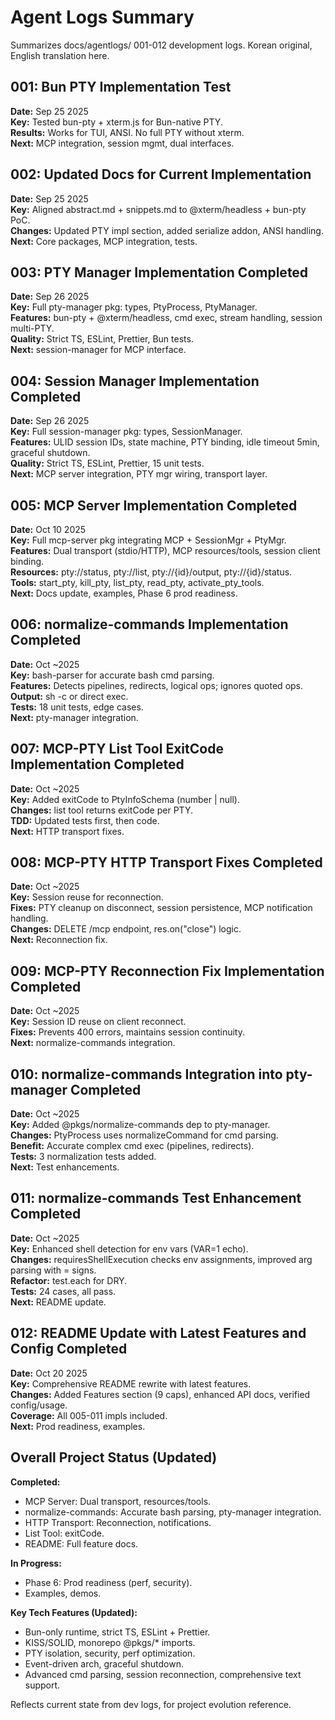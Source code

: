 # Agent Logs Summary

Summarizes docs/agentlogs/ 001-012 development logs. Korean original, English translation here.

## 001: Bun PTY Implementation Test

**Date:** Sep 25 2025  
**Key:** Tested bun-pty + xterm.js for Bun-native PTY.  
**Results:** Works for TUI, ANSI. No full PTY without xterm.  
**Next:** MCP integration, session mgmt, dual interfaces.

## 002: Updated Docs for Current Implementation

**Date:** Sep 25 2025  
**Key:** Aligned abstract.md + snippets.md to @xterm/headless + bun-pty PoC.  
**Changes:** Updated PTY impl section, added serialize addon, ANSI handling.  
**Next:** Core packages, MCP integration, tests.

## 003: PTY Manager Implementation Completed

**Date:** Sep 26 2025  
**Key:** Full pty-manager pkg: types, PtyProcess, PtyManager.  
**Features:** bun-pty + @xterm/headless, cmd exec, stream handling, session multi-PTY.  
**Quality:** Strict TS, ESLint, Prettier, Bun tests.  
**Next:** session-manager for MCP interface.

## 004: Session Manager Implementation Completed

**Date:** Sep 26 2025  
**Key:** Full session-manager pkg: types, SessionManager.  
**Features:** ULID session IDs, state machine, PTY binding, idle timeout 5min, graceful shutdown.  
**Quality:** Strict TS, ESLint, Prettier, 15 unit tests.  
**Next:** MCP server integration, PTY mgr wiring, transport layer.

## 005: MCP Server Implementation Completed

**Date:** Oct 10 2025  
**Key:** Full mcp-server pkg integrating MCP + SessionMgr + PtyMgr.  
**Features:** Dual transport (stdio/HTTP), MCP resources/tools, session client binding.  
**Resources:** pty://status, pty://list, pty://{id}/output, pty://{id}/status.  
**Tools:** start_pty, kill_pty, list_pty, read_pty, activate_pty_tools.  
**Next:** Docs update, examples, Phase 6 prod readiness.

## 006: normalize-commands Implementation Completed

**Date:** Oct ~2025  
**Key:** bash-parser for accurate bash cmd parsing.  
**Features:** Detects pipelines, redirects, logical ops; ignores quoted ops.  
**Output:** sh -c or direct exec.  
**Tests:** 18 unit tests, edge cases.  
**Next:** pty-manager integration.

## 007: MCP-PTY List Tool ExitCode Implementation Completed

**Date:** Oct ~2025  
**Key:** Added exitCode to PtyInfoSchema (number | null).  
**Changes:** list tool returns exitCode per PTY.  
**TDD:** Updated tests first, then code.  
**Next:** HTTP transport fixes.

## 008: MCP-PTY HTTP Transport Fixes Completed

**Date:** Oct ~2025  
**Key:** Session reuse for reconnection.  
**Fixes:** PTY cleanup on disconnect, session persistence, MCP notification handling.  
**Changes:** DELETE /mcp endpoint, res.on("close") logic.  
**Next:** Reconnection fix.

## 009: MCP-PTY Reconnection Fix Implementation Completed

**Date:** Oct ~2025  
**Key:** Session ID reuse on client reconnect.  
**Fixes:** Prevents 400 errors, maintains session continuity.  
**Next:** normalize-commands integration.

## 010: normalize-commands Integration into pty-manager Completed

**Date:** Oct ~2025  
**Key:** Added @pkgs/normalize-commands dep to pty-manager.  
**Changes:** PtyProcess uses normalizeCommand for cmd parsing.  
**Benefit:** Accurate complex cmd exec (pipelines, redirects).  
**Tests:** 3 normalization tests added.  
**Next:** Test enhancements.

## 011: normalize-commands Test Enhancement Completed

**Date:** Oct ~2025  
**Key:** Enhanced shell detection for env vars (VAR=1 echo).  
**Changes:** requiresShellExecution checks env assignments, improved arg parsing with = signs.  
**Refactor:** test.each for DRY.  
**Tests:** 24 cases, all pass.  
**Next:** README update.

## 012: README Update with Latest Features and Config Completed

**Date:** Oct 20 2025  
**Key:** Comprehensive README rewrite with latest features.  
**Changes:** Added Features section (9 caps), enhanced API docs, verified config/usage.  
**Coverage:** All 005-011 impls included.  
**Next:** Prod readiness, examples.

## Overall Project Status (Updated)

**Completed:**
- MCP Server: Dual transport, resources/tools.
- normalize-commands: Accurate bash parsing, pty-manager integration.
- HTTP Transport: Reconnection, notifications.
- List Tool: exitCode.
- README: Full feature docs.

**In Progress:**
- Phase 6: Prod readiness (perf, security).
- Examples, demos.

**Key Tech Features (Updated):**
- Bun-only runtime, strict TS, ESLint + Prettier.
- KISS/SOLID, monorepo @pkgs/* imports.
- PTY isolation, security, perf optimization.
- Event-driven arch, graceful shutdown.
- Advanced cmd parsing, session reconnection, comprehensive text support.

Reflects current state from dev logs, for project evolution reference.
